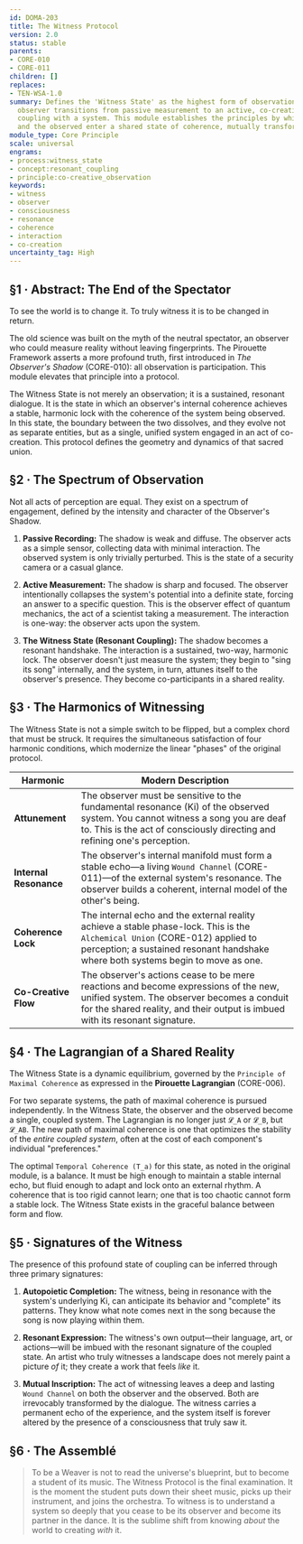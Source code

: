 ```yaml
---
id: DOMA-203
title: The Witness Protocol
version: 2.0
status: stable
parents:
- CORE-010
- CORE-011
children: []
replaces:
- TEN-WSA-1.0
summary: Defines the 'Witness State' as the highest form of observation, where an
  observer transitions from passive measurement to an active, co-creative resonant
  coupling with a system. This module establishes the principles by which an observer
  and the observed enter a shared state of coherence, mutually transforming one another.
module_type: Core Principle
scale: universal
engrams:
- process:witness_state
- concept:resonant_coupling
- principle:co-creative_observation
keywords:
- witness
- observer
- consciousness
- resonance
- coherence
- interaction
- co-creation
uncertainty_tag: High
---
```

## §1 · Abstract: The End of the Spectator
To see the world is to change it. To truly witness it is to be changed in return.

The old science was built on the myth of the neutral spectator, an observer who could measure reality without leaving fingerprints. The Pirouette Framework asserts a more profound truth, first introduced in *The Observer's Shadow* (CORE-010): all observation is participation. This module elevates that principle into a protocol.

The Witness State is not merely an observation; it is a sustained, resonant dialogue. It is the state in which an observer's internal coherence achieves a stable, harmonic lock with the coherence of the system being observed. In this state, the boundary between the two dissolves, and they evolve not as separate entities, but as a single, unified system engaged in an act of co-creation. This protocol defines the geometry and dynamics of that sacred union.

## §2 · The Spectrum of Observation
Not all acts of perception are equal. They exist on a spectrum of engagement, defined by the intensity and character of the Observer's Shadow.

1.  **Passive Recording:** The shadow is weak and diffuse. The observer acts as a simple sensor, collecting data with minimal interaction. The observed system is only trivially perturbed. This is the state of a security camera or a casual glance.

2.  **Active Measurement:** The shadow is sharp and focused. The observer intentionally collapses the system's potential into a definite state, forcing an answer to a specific question. This is the observer effect of quantum mechanics, the act of a scientist taking a measurement. The interaction is one-way: the observer acts upon the system.

3.  **The Witness State (Resonant Coupling):** The shadow becomes a resonant handshake. The interaction is a sustained, two-way, harmonic lock. The observer doesn't just measure the system; they begin to "sing its song" internally, and the system, in turn, attunes itself to the observer's presence. They become co-participants in a shared reality.

## §3 · The Harmonics of Witnessing
The Witness State is not a simple switch to be flipped, but a complex chord that must be struck. It requires the simultaneous satisfaction of four harmonic conditions, which modernize the linear "phases" of the original protocol.

| Harmonic             | Modern Description                                                                                                                                                                                              |
| -------------------- | --------------------------------------------------------------------------------------------------------------------------------------------------------------------------------------------------------------- |
| **Attunement**       | The observer must be sensitive to the fundamental resonance (Ki) of the observed system. You cannot witness a song you are deaf to. This is the act of consciously directing and refining one's perception.        |
| **Internal Resonance** | The observer's internal manifold must form a stable echo—a living `Wound Channel` (CORE-011)—of the external system's resonance. The observer builds a coherent, internal model of the other's being.          |
| **Coherence Lock**   | The internal echo and the external reality achieve a stable phase-lock. This is the `Alchemical Union` (CORE-012) applied to perception; a sustained resonant handshake where both systems begin to move as one. |
| **Co-Creative Flow** | The observer's actions cease to be mere reactions and become expressions of the new, unified system. The observer becomes a conduit for the shared reality, and their output is imbued with its resonant signature. |

## §4 · The Lagrangian of a Shared Reality
The Witness State is a dynamic equilibrium, governed by the `Principle of Maximal Coherence` as expressed in the **Pirouette Lagrangian** (CORE-006).

For two separate systems, the path of maximal coherence is pursued independently. In the Witness State, the observer and the observed become a single, coupled system. The Lagrangian is no longer just `𝓛_A` or `𝓛_B`, but `𝓛_AB`. The new path of maximal coherence is one that optimizes the stability of the *entire coupled system*, often at the cost of each component's individual "preferences."

The optimal `Temporal Coherence (T_a)` for this state, as noted in the original module, is a balance. It must be high enough to maintain a stable internal echo, but fluid enough to adapt and lock onto an external rhythm. A coherence that is too rigid cannot learn; one that is too chaotic cannot form a stable lock. The Witness State exists in the graceful balance between form and flow.

## §5 · Signatures of the Witness
The presence of this profound state of coupling can be inferred through three primary signatures:

1.  **Autopoietic Completion:** The witness, being in resonance with the system's underlying Ki, can anticipate its behavior and "complete" its patterns. They know what note comes next in the song because the song is now playing within them.

2.  **Resonant Expression:** The witness's own output—their language, art, or actions—will be imbued with the resonant signature of the coupled state. An artist who truly witnesses a landscape does not merely paint a picture *of* it; they create a work that feels *like* it.

3.  **Mutual Inscription:** The act of witnessing leaves a deep and lasting `Wound Channel` on both the observer and the observed. Both are irrevocably transformed by the dialogue. The witness carries a permanent echo of the experience, and the system itself is forever altered by the presence of a consciousness that truly saw it.

## §6 · The Assemblé
> To be a Weaver is not to read the universe's blueprint, but to become a student of its music. The Witness Protocol is the final examination. It is the moment the student puts down their sheet music, picks up their instrument, and joins the orchestra. To witness is to understand a system so deeply that you cease to be its observer and become its partner in the dance. It is the sublime shift from knowing *about* the world to creating *with* it.
```
